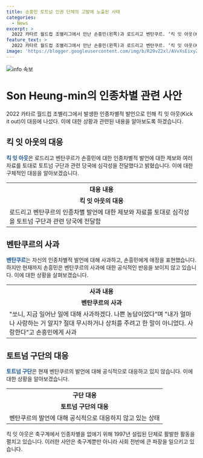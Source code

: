 ```yaml
---
title: 손흥민 토트넘 인권 단체의 고발에 노출된 사태
categories:
  - News
excerpt: >
  2022 카타르 월드컵 조별리그에서 만난 손흥민(왼쪽)과 로드리고 벤탄쿠르. ‘킥 잇 아웃(Kick it out)’이 손흥민을 위해 대응 중. 벤탄쿠르의 인종차별 발언과 관련하여 많은 제보를 받음. 킥 잇 아웃, 토트넘 구단과 당국에 심각성 전달. 벤탄쿠르는 사과했지만 손흥민의 공식적 반응은 아직 없는 상황. 킥 잇 아웃은 인종차별 없애기 위해 1997년 설립된 단체로 활발히 활동 중.
feature_text: >
  2022 카타르 월드컵 조별리그에서 만난 손흥민(왼쪽)과 로드리고 벤탄쿠르. ‘킥 잇 아웃(Kick it out)’이 손흥민을 위해 대응 중. 벤탄쿠르의 인종차별 발언과 관련하여 많은 제보를 받음. 킥 잇 아웃, 토트넘 구단과 당국에 심각성 전달. 벤탄쿠르는 사과했지만 손흥민의 공식적 반응은 아직 없는 상황. 킥 잇 아웃은 인종차별 없애기 위해 1997년 설립된 단체로 활발히 활동 중.
image: 'https://blogger.googleusercontent.com/img/b/R29vZ2xl/AVvXsEixyZcFfHzMRdzZMjFBmAUKJYCLCGyLL1o632UiGVXcaFdKo_bkvkuCioo0uUKlGfBVcT3P84aROyZIXSBEx3Aw5nCQ3pTgDom1WDC4m8eifvWiAmWEEVb4x6G_l8C0QH225ldMjyaFvpxGEBGNO37VmDTDMHGhJPq73UglMfDca1-0aw/s1600/blogspot.png'
---
```


<p><img src="https://blogger.googleusercontent.com/img/b/R29vZ2xl/AVvXsEixyZcFfHzMRdzZMjFBmAUKJYCLCGyLL1o632UiGVXcaFdKo_bkvkuCioo0uUKlGfBVcT3P84aROyZIXSBEx3Aw5nCQ3pTgDom1WDC4m8eifvWiAmWEEVb4x6G_l8C0QH225ldMjyaFvpxGEBGNO37VmDTDMHGhJPq73UglMfDca1-0aw/s1600/blogspot.png" alt="info 속보" /></p>

<h1>Son Heung-min의 인종차별 관련 사안</h1>

<p data-ke-size="size16">2022 카타르 월드컵 조별리그에서 발생한 인종차별적 발언으로 인해 킥 잇 아웃(Kick it out)이 대응에 나섰다. 이에 대한 상황과 관련된 내용을 알아보도록 하겠습니다.</p>

<h2>킥 잇 아웃의 대응</h2>

<p><b><span style="color: #1a5490;">킥 잇 아웃</span></b>은 로드리고 벤탄쿠르가 손흥민에 대한 인종차별적 발언에 대한 제보와 여러 자료를 토대로 토트넘 구단과 관련 당국에 심각성을 전달했다고 밝혔습니다. 이에 대한 구체적인 대응을 알아보겠습니다.</p>

<table>
  <tr>
    <th>대응 내용</th>
  </tr>
  <tr>
    <td style="text-align: center; height: 17px;"><b>킥 잇 아웃의 대응</b></td>
  </tr>
  <tr>
    <td>로드리고 벤탄쿠르의 인종차별 발언에 대한 제보와 자료를 토대로 심각성을 토트넘 구단과 관련 당국에 전달함</td>
  </tr>
</table>

<h2>벤탄쿠르의 사과</h2>

<p><b><span style="color: #1a5490;">벤탄쿠르</span></b>는 자신의 인종차별적 발언에 대해 사과하고, 손흥민에게 애정을 표현했습니다. 하지만 현재까지 손흥민은 벤탄쿠르의 사과에 대한 공식적인 반응을 보이지 않고 있습니다. 이에 대한 상황을 살펴보겠습니다.</p>

<table>
  <tr>
    <th>사과 내용</th>
  </tr>
  <tr>
    <td style="text-align: center; height: 17px;"><b>벤탄쿠르의 사과</b></td>
  </tr>
  <tr>
    <td>"쏘니, 지금 일어난 일에 대해 사과하겠다. 나쁜 농담이었다"며 "내가 얼마나 사랑하는 거 알지? 절대 무시하거나 상처를 주려고 한 말이 아니었다. 사랑한다"고 손흥민에게 사과</td>
  </tr>
</table>

<h2>토트넘 구단의 대응</h2>

<p><b><span style="color: #1a5490;">토트넘 구단</span></b>은 현재 벤탄쿠르의 발언에 대해 공식적으로 대응하고 있지 않습니다. 이에 대한 상황을 알아보겠습니다.</p>

<table>
  <tr>
    <th>구단 대응</th>
  </tr>
  <tr>
    <td style="text-align: center; height: 17px;"><b>토트넘 구단의 대응</b></td>
  </tr>
  <tr>
    <td>벤탄쿠르의 발언에 대해 공식적으로 대응하지 않고 있는 상태</td>
  </tr>
</table>

<p data-ke-size="size16">킥 잇 아웃은 축구계에서 인종차별을 없애기 위해 1997년 설립된 단체로 활발한 활동을 펼치고 있습니다. 이러한 사안은 축구계뿐만 아니라 사회 전반에 큰 파장을 일으키고 있습니다.</p>

